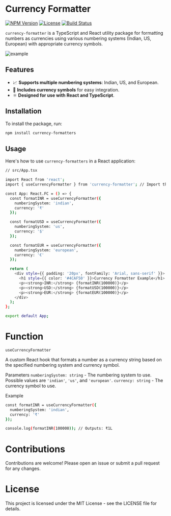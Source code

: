 # Currency Formatter

[![NPM Version](https://img.shields.io/npm/v/currency-formatters.svg)](https://www.npmjs.com/package/currency-formatter)
[![License](https://img.shields.io/npm/l/currency-formatters.svg)](https://github.com/yourusername/currency-formatter/blob/main/LICENSE)
[![Build Status](https://img.shields.io/badge/Build-Available-blue)](https://travis-ci.org/yourusername/currency-formatters)

`currency-formatter` is a TypeScript and React utility package for formatting numbers as currencies using various numbering systems (Indian, US, European) with appropriate currency symbols.

![example](https://github.com/IAmShivay/Currency-Formatter/assets/109723638/745f4339-3a1d-4d14-b201-9f77a97229ed)

## Features

- 📈 **Supports multiple numbering systems**: Indian, US, and European.
- 💱 **Includes currency symbols** for easy integration.
- ⚛️ **Designed for use with React and TypeScript**.

## Installation

To install the package, run:

```sh
npm install currency-formatters
```
## Usage

Here's how to use `currency-formatters` in a React application:

```sh
// src/App.tsx

import React from 'react';
import { useCurrencyFormatter } from 'currency-formatter'; // Import the hook from the package

const App: React.FC = () => {
  const formatINR = useCurrencyFormatter({
    numberingSystem: 'indian',
    currency: '₹'
  });

  const formatUSD = useCurrencyFormatter({
    numberingSystem: 'us',
    currency: '$'
  });

  const formatEUR = useCurrencyFormatter({
    numberingSystem: 'european',
    currency: '€'
  });

  return (
    <div style={{ padding: '20px', fontFamily: 'Arial, sans-serif' }}>
      <h1 style={{ color: '#4CAF50' }}>Currency Formatter Example</h1>
      <p><strong>INR:</strong> {formatINR(100000)}</p>
      <p><strong>USD:</strong> {formatUSD(100000)}</p>
      <p><strong>EUR:</strong> {formatEUR(100000)}</p>
    </div>
  );
};

export default App;

```
# Function

`useCurrencyFormatter`

A custom React hook that formats a number as a currency string based on the specified numbering system and currency symbol.

Parameters
`numberingSystem: string` - The numbering system to use. Possible values are `'indian'`, `'us'`, and `'european'`.
`currency: string` - The currency symbol to use.

Example

```sh
const formatINR = useCurrencyFormatter({
  numberingSystem: 'indian',
  currency: '₹'
});

console.log(formatINR(100000)); // Outputs: ₹1L

```
# Contributions

Contributions are welcome! Please open an issue or submit a pull request for any changes.

# License

This project is licensed under the MIT License - see the LICENSE file for details.

